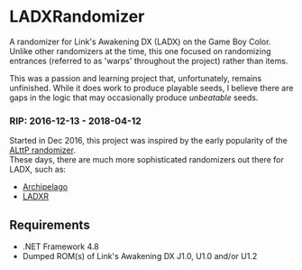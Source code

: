 # LADXRandomizer
A randomizer for Link's Awakening DX (LADX) on the Game Boy Color.  
Unlike other randomizers at the time, this one focused on randomizing entrances (referred to as 'warps' throughout the project) rather than items.  

This was a passion and learning project that, unfortunately, remains unfinished.
While it does work to produce playable seeds, I believe there are gaps in the logic that may occasionally produce *unbeatable* seeds.

### RIP: 2016-12-13 - 2018-04-12
Started in Dec 2016, this project was inspired by the early popularity of the [ALttP randomizer](https://github.com/Dessyreqt/alttprandomizer).  
These days, there are much more sophisticated randomizers out there for LADX, such as:
- [Archipelago](https://archipelago.gg)
- [LADXR](https://daid.github.io/LADXR)

## Requirements
- .NET Framework 4.8 
- Dumped ROM(s) of Link's Awakening DX J1.0, U1.0 and/or U1.2

